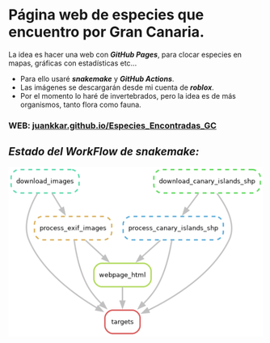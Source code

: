 # Página web de especies que encuentro por Gran Canaria.

La idea es hacer una web con ***GitHub Pages***, para clocar especies en mapas, gráficas con estadísticas etc...

* Para ello usaré ***snakemake*** y ***GitHub Actions***.
* Las imágenes se descargarán desde mi cuenta de ***roblox***.
* Por el momento lo haré de invertebrados, pero la idea es de más organismos, tanto flora como fauna. 

### **WEB:** [juankkar.github.io/Especies_Encontradas_GC](https://juankkar.github.io/Especies_Encontradas_GC/)

## *Estado del WorkFlow de snakemake:*
![workflow](the_workflow.png)